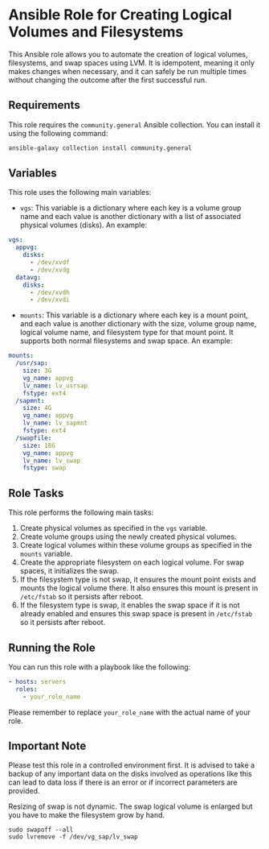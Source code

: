 # Ansible Role for Creating Logical Volumes and Filesystems

This Ansible role allows you to automate the creation of logical volumes, filesystems, and swap spaces using LVM. It is idempotent, meaning it only makes changes when necessary, and it can safely be run multiple times without changing the outcome after the first successful run.

## Requirements

This role requires the `community.general` Ansible collection. You can install it using the following command:

```bash
ansible-galaxy collection install community.general
```

## Variables

This role uses the following main variables:

- `vgs`: This variable is a dictionary where each key is a volume group name and each value is another dictionary with a list of associated physical volumes (disks). An example:

```yaml
vgs:
  appvg:
    disks:
      - /dev/xvdf
      - /dev/xvdg
  datavg:
    disks:
      - /dev/xvdh
      - /dev/xvdi
```

- `mounts`: This variable is a dictionary where each key is a mount point, and each value is another dictionary with the size, volume group name, logical volume name, and filesystem type for that mount point. It supports both normal filesystems and swap space. An example:

```yaml
mounts:
  /usr/sap:
    size: 3G
    vg_name: appvg
    lv_name: lv_usrsap
    fstype: ext4
  /sapmnt:
    size: 4G
    vg_name: appvg
    lv_name: lv_sapmnt
    fstype: ext4
  /swapfile:
    size: 16G
    vg_name: appvg
    lv_name: lv_swap
    fstype: swap
```

## Role Tasks

This role performs the following main tasks:

1. Create physical volumes as specified in the `vgs` variable.
2. Create volume groups using the newly created physical volumes.
3. Create logical volumes within these volume groups as specified in the `mounts` variable.
4. Create the appropriate filesystem on each logical volume. For swap spaces, it initializes the swap.
5. If the filesystem type is not swap, it ensures the mount point exists and mounts the logical volume there. It also ensures this mount is present in `/etc/fstab` so it persists after reboot.
6. If the filesystem type is swap, it enables the swap space if it is not already enabled and ensures this swap space is present in `/etc/fstab` so it persists after reboot.

## Running the Role

You can run this role with a playbook like the following:

```yaml
- hosts: servers
  roles:
    - your_role_name
```

Please remember to replace `your_role_name` with the actual name of your role.

## Important Note

Please test this role in a controlled environment first. It is advised to take a backup of any important data on the disks involved as operations like this can lead to data loss if there is an error or if incorrect parameters are provided.

Resizing of swap is not dynamic. The swap logical volume is enlarged but you have to make the filesystem grow by hand.

```
sudo swapoff --all
sudo lvremove -f /dev/vg_sap/lv_swap
```